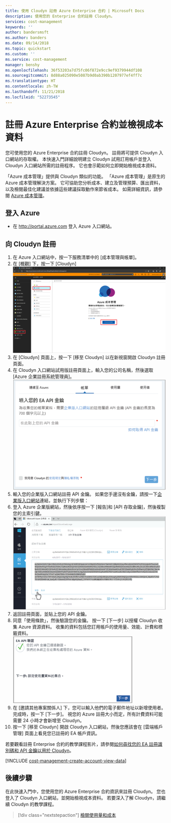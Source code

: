 ```yaml
---
title: 使用 Cloudyn 註冊 Azure Enterprise 合約 | Microsoft Docs
description: 使用您的 Enterprise 合約註冊 Cloudyn。
services: cost-management
keywords: ''
author: bandersmsft
ms.author: banders
ms.date: 09/14/2018
ms.topic: quickstart
ms.custom: ''
ms.service: cost-management
manager: benshy
ms.openlocfilehash: 36f53203a7d75fc06f872e9cc9ef9379944df108
ms.sourcegitcommit: 8d88a025090e5087b9d0ab390b1207977ef4ff7c
ms.translationtype: HT
ms.contentlocale: zh-TW
ms.lasthandoff: 11/21/2018
ms.locfileid: "52273545"
---
```

# <a name="register-an-azure-enterprise-agreement-and-view-cost-data"></a>註冊 Azure Enterprise 合約並檢視成本資料

您可使用您的 Azure Enterprise 合約註冊 Cloudyn。 註冊將可提供 Cloudyn 入口網站的存取權。 本快速入門詳細說明建立 Cloudyn 試用訂用帳戶並登入 Cloudyn 入口網站所需的註冊程序。 它也會示範如何立即開始檢視成本資料。

「Azure 成本管理」提供與 Cloudyn 類似的功能。 「Azure 成本管理」是原生的 Azure 成本管理解決方案。 它可協助您分析成本、建立及管理預算、匯出資料，以及檢閱最佳化建議並依據這些建議採取動作來節省成本。 如需詳細資訊，請參閱 [Azure 成本管理](overview-cost-mgt.md)。

## <a name="sign-in-to-azure"></a>登入 Azure

- 在 http://portal.azure.com 登入 Azure 入口網站。

## <a name="register-with-cloudyn"></a>向 Cloudyn 註冊

1. 在 Azure 入口網站中，按一下服務清單中的 [成本管理與帳單]。
2. 在 [概觀] 下，按一下 [Cloudyn]  
    ![Cloudyn 頁面](./media/quick-register-ea/cost-mgt-billing-service.png)
3. 在 [Cloudyn] 頁面上，按一下 [移至 Cloudyn] 以在新視窗開啟 Cloudyn 註冊頁面。
4. 在 Cloudyn 入口網站試用版註冊頁面上，輸入您的公司名稱，然後選取 [Azure 企業註冊系統管理員]。  
    ![試用版註冊](./media/quick-register-ea/trial-reg.png)
5. 輸入您的企業版入口網站註冊 API 金鑰。 如果您手邊沒有金鑰，請按一下[企業版入口網站](https://ea.azure.com)連結，並執行下列步驟：
  1. 登入 Azure 企業版網站，然後依序按一下 [報告]和 [API 存取金鑰]，然後複製您的主索引鍵。  
    ![EA API 金鑰](./media/quick-register-ea/ea-key.png)
  3. 返回註冊頁面，並貼上您的 API 金鑰。
6. 同意「使用條款」，然後驗證您的金鑰。 按一下 [下一步] 以授權 Cloudyn 收集 Azure 資源資料。 收集的資料包括您訂用帳戶的使用量、效能、計費和標籤資料。  
    ![金鑰驗證](./media/quick-register-ea/ea-key-validated.png)
7. 在 [邀請其他專案關係人] 下，您可以輸入他們的電子郵件地址以新增使用者。 完成時，按一下 [下一步]。 視您的 Azure 註冊大小而定，所有計費資料可能需要 24 小時才會新增至 Cloudyn。
8. 按一下 [移至 Cloudyn] 開啟 Cloudyn 入口網站，然後您應該會在 [雲端帳戶管理] 頁面上看見您已註冊的 EA 帳戶資訊。

若要觀看註冊 Enterprise 合約的教學課程影片，請參閱[如何尋找您的 EA 註冊識別碼和 API 金鑰以用於 Cloudyn](https://youtu.be/u_phLs_udig)。

[!INCLUDE [cost-management-create-account-view-data](../../includes/cost-management-create-account-view-data.md)]

## <a name="next-steps"></a>後續步驟

在此快速入門中，您使用您的 Azure Enterprise 合約資訊來註冊 Cloudyn。 您也登入了 Cloudyn 入口網站，並開始檢視成本資料。 若要深入了解 Cloudyn，請繼續 Cloudyn 的教學課程。

> [!div class="nextstepaction"]
> [檢閱使用量和成本](./tutorial-review-usage.md)
